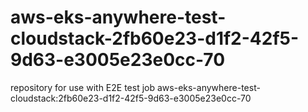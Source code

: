 # aws-eks-anywhere-test-cloudstack-2fb60e23-d1f2-42f5-9d63-e3005e23e0cc-70
repository for use with E2E test job aws-eks-anywhere-test-cloudstack:2fb60e23-d1f2-42f5-9d63-e3005e23e0cc-70
